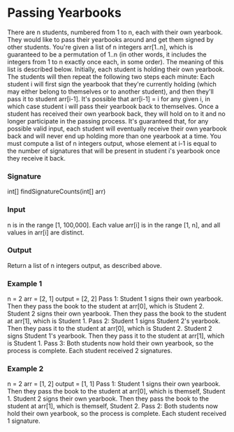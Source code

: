 # Passing Yearbooks
There are n students, numbered from 1 to n, each with their own yearbook. They would like to pass their yearbooks around and get them signed by other students.
You're given a list of n integers arr[1..n], which is guaranteed to be a permutation of 1..n (in other words, it includes the integers from 1 to n exactly once each, in some order). The meaning of this list is described below.
Initially, each student is holding their own yearbook. The students will then repeat the following two steps each minute: Each student i will first sign the yearbook that they're currently holding (which may either belong to themselves or to another student), and then they'll pass it to student arr[i-1]. It's possible that arr[i-1] = i for any given i, in which case student i will pass their yearbook back to themselves. Once a student has received their own yearbook back, they will hold on to it and no longer participate in the passing process.
It's guaranteed that, for any possible valid input, each student will eventually receive their own yearbook back and will never end up holding more than one yearbook at a time.
You must compute a list of n integers output, whose element at i-1 is equal to the number of signatures that will be present in student i's yearbook once they receive it back.
### Signature
int[] findSignatureCounts(int[] arr)
### Input
n is in the range [1, 100,000].
Each value arr[i] is in the range [1, n], and all values in arr[i] are distinct.
### Output
Return a list of n integers output, as described above.
### Example 1
n = 2
arr = [2, 1]
output = [2, 2]
Pass 1:
Student 1 signs their own yearbook. Then they pass the book to the student at arr[0], which is Student 2.
Student 2 signs their own yearbook. Then they pass the book to the student at arr[1], which is Student 1.
Pass 2:
Student 1 signs Student 2's yearbook. Then they pass it to the student at arr[0], which is Student 2.
Student 2 signs Student 1's yearbook. Then they pass it to the student at arr[1], which is Student 1.
Pass 3:
Both students now hold their own yearbook, so the process is complete.
Each student received 2 signatures.
### Example 2
n = 2
arr = [1, 2]
output = [1, 1]
Pass 1:
Student 1 signs their own yearbook. Then they pass the book to the student at arr[0], which is themself, Student 1.
Student 2 signs their own yearbook. Then they pass the book to the student at arr[1], which is themself, Student 2.
Pass 2:
Both students now hold their own yearbook, so the process is complete.
Each student received 1 signature.

